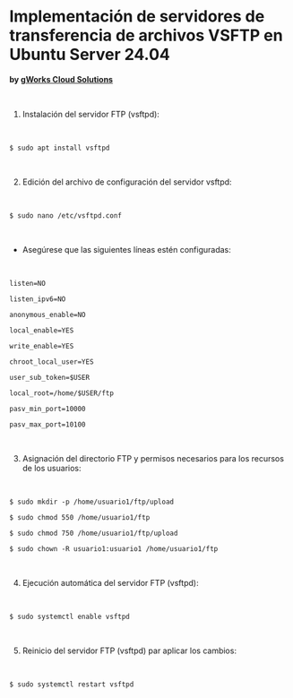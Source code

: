 # Implementación de servidores de transferencia de archivos VSFTP en Ubuntu Server 24.04
**by [gWorks Cloud Solutions](https://www.gworks-ec.com)**

<br>

1. Instalación del servidor FTP (vsftpd):

<br>

`$ sudo apt install vsftpd`

<br>

2. Edición del archivo de configuración del servidor vsftpd:

<br>

`$ sudo nano /etc/vsftpd.conf`

<br>

- Asegúrese que las siguientes líneas estén configuradas:

<br>

`listen=NO`

`listen_ipv6=NO`

`anonymous_enable=NO`

`local_enable=YES`

`write_enable=YES`

`chroot_local_user=YES`

`user_sub_token=$USER`

`local_root=/home/$USER/ftp`

`pasv_min_port=10000`

`pasv_max_port=10100`

<br>

3. Asignación del directorio FTP y permisos necesarios para los recursos de los usuarios:

<br>

`$ sudo mkdir -p /home/usuario1/ftp/upload`

`$ sudo chmod 550 /home/usuario1/ftp`

`$ sudo chmod 750 /home/usuario1/ftp/upload`

`$ sudo chown -R usuario1:usuario1 /home/usuario1/ftp`

<br>

4. Ejecución automática del servidor FTP (vsftpd):

<br>

`$ sudo systemctl enable vsftpd`

<br>

5. Reinicio del servidor FTP (vsftpd) par aplicar los cambios:

<br>

`$ sudo systemctl restart vsftpd`
